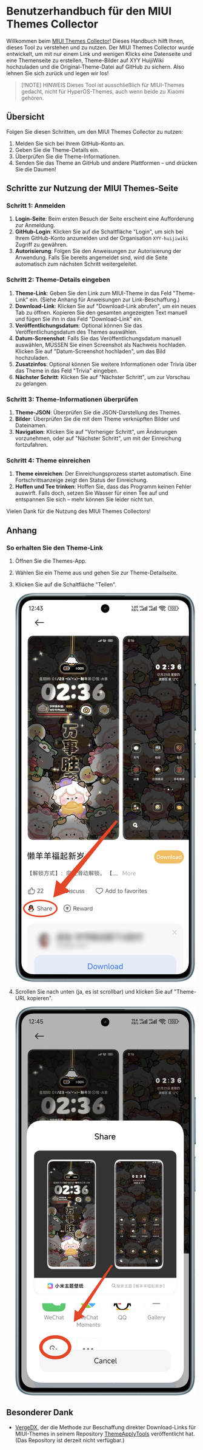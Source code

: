 # Benutzerhandbuch für den MIUI Themes Collector

Willkommen beim [MIUI Themes Collector](#miui-themes)! Dieses Handbuch hilft Ihnen, dieses Tool zu verstehen und zu nutzen. Der MIUI Themes Collector wurde entwickelt, um mit nur einem Link und wenigen Klicks eine Datenseite und eine Themenseite zu erstellen, Theme-Bilder auf XYY HuijiWiki hochzuladen und die Original-Theme-Datei auf GitHub zu sichern. Also lehnen Sie sich zurück und legen wir los!

> [!NOTE] HINWEIS
> Dieses Tool ist ausschließlich für MIUI-Themes gedacht, nicht für HyperOS-Themes, auch wenn beide zu Xiaomi gehören.

## Übersicht

Folgen Sie diesen Schritten, um den MIUI Themes Collector zu nutzen:

1. Melden Sie sich bei Ihrem GitHub-Konto an.
2. Geben Sie die Theme-Details ein.
3. Überprüfen Sie die Theme-Informationen.
4. Senden Sie das Theme an GitHub und andere Plattformen – und drücken Sie die Daumen!

## Schritte zur Nutzung der MIUI Themes-Seite

### Schritt 1: Anmelden

1. **Login-Seite**: Beim ersten Besuch der Seite erscheint eine Aufforderung zur Anmeldung.
2. **GitHub-Login**: Klicken Sie auf die Schaltfläche "Login", um sich bei Ihrem GitHub-Konto anzumelden und der Organisation `XYY-huijiwiki` Zugriff zu gewähren.
3. **Autorisierung**: Folgen Sie den Anweisungen zur Autorisierung der Anwendung. Falls Sie bereits angemeldet sind, wird die Seite automatisch zum nächsten Schritt weitergeleitet.

### Schritt 2: Theme-Details eingeben

1. **Theme-Link**: Geben Sie den Link zum MIUI-Theme in das Feld "Theme-Link" ein. (Siehe Anhang für Anweisungen zur Link-Beschaffung.)
2. **Download-Link**: Klicken Sie auf "Download-Link abrufen", um ein neues Tab zu öffnen. Kopieren Sie den gesamten angezeigten Text manuell und fügen Sie ihn in das Feld "Download-Link" ein.
3. **Veröffentlichungsdatum**: Optional können Sie das Veröffentlichungsdatum des Themes auswählen.
4. **Datum-Screenshot**: Falls Sie das Veröffentlichungsdatum manuell auswählen, MÜSSEN Sie einen Screenshot als Nachweis hochladen. Klicken Sie auf "Datum-Screenshot hochladen", um das Bild hochzuladen.
5. **Zusatzinfos**: Optional können Sie weitere Informationen oder Trivia über das Theme in das Feld "Trivia" eingeben.
6. **Nächster Schritt**: Klicken Sie auf "Nächster Schritt", um zur Vorschau zu gelangen.

### Schritt 3: Theme-Informationen überprüfen

1. **Theme-JSON**: Überprüfen Sie die JSON-Darstellung des Themes.
2. **Bilder**: Überprüfen Sie die mit dem Theme verknüpften Bilder und Dateinamen.
3. **Navigation**: Klicken Sie auf "Vorheriger Schritt", um Änderungen vorzunehmen, oder auf "Nächster Schritt", um mit der Einreichung fortzufahren.

### Schritt 4: Theme einreichen

1. **Theme einreichen**: Der Einreichungsprozess startet automatisch. Eine Fortschrittsanzeige zeigt den Status der Einreichung.
2. **Hoffen und Tee trinken**: Hoffen Sie, dass das Programm keinen Fehler auswirft. Falls doch, setzen Sie Wasser für einen Tee auf und entspannen Sie sich – mehr können Sie leider nicht tun.

Vielen Dank für die Nutzung des MIUI Themes Collectors!

## Anhang

### So erhalten Sie den Theme-Link

1. Öffnen Sie die Themes-App.
2. Wählen Sie ein Theme aus und gehen Sie zur Theme-Detailseite.
3. Klicken Sie auf die Schaltfläche "Teilen".

   ![alt text](../img/IMG_20250202_125125.png)

4. Scrollen Sie nach unten (ja, es ist scrollbar) und klicken Sie auf "Theme-URL kopieren".

   ![alt text](../img/IMG_20250202_125223.png)

## Besonderer Dank

- [VergeDX](https://github.com/VergeDX), der die Methode zur Beschaffung direkter Download-Links für MIUI-Themes in seinem Repository [ThemeApplyTools](https://github.com/VergeDX/ThemeApplyTools) veröffentlicht hat. (Das Repository ist derzeit nicht verfügbar.)
